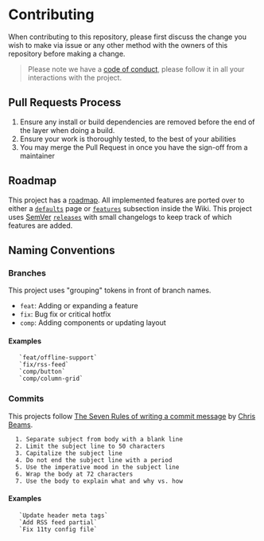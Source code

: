 # Contributing

When contributing to this repository, please first discuss the change you wish to make via issue or any other method with the owners of this repository before making a change.

> Please note we have a [code of conduct][coc], please follow it in all your interactions with the project.

## Pull Requests Process
1. Ensure any install or build dependencies are removed before the end of the layer when doing a
   build.
2. Ensure your work is thoroughly tested, to the best of your abilities
3. You may merge the Pull Request in once you have the sign-off from a maintainer

## Roadmap

This project has a [roadmap][map].  All implemented features are ported over to either a [`defaults`][defaults] page or [`features`][features] subsection inside the Wiki. This project uses [SemVer][semver] [`releases`][releases] with small changelogs to keep track of which features are added.


## Naming Conventions

### Branches

This project uses "grouping" tokens in front of  branch names.

* `feat`: Adding or expanding a feature
* `fix`: Bug fix or critical hotfix
* `comp`: Adding components or updating layout

#### Examples

```
   `feat/offline-support`
   `fix/rss-feed`
   `comp/button`
   `comp/column-grid`
```

### Commits

This projects follow [The Seven Rules of writing a commit message][rules] by [Chris Beams][chris].

```
  1. Separate subject from body with a blank line
  2. Limit the subject line to 50 characters
  3. Capitalize the subject line
  4. Do not end the subject line with a period
  5. Use the imperative mood in the subject line
  6. Wrap the body at 72 characters
  7. Use the body to explain what and why vs. how
```

#### Examples

```
   `Update header meta tags`
   `Add RSS feed partial`
   `Fix 11ty config file`
```


[coc]: /code_of_conduct.md
[rules]: https://chris.beams.io/posts/git-commit/#seven-rules
[chris]: https://chris.beams.io/
[map]: https://github.com/dandevri/static-site-starter/wiki/roadmap
[defaults]: https://github.com/dandevri/static-site-starter/wiki/defaults
[features]: https://github.com/dandevri/static-site-starter/wiki/features
[releases]: https://github.com/dandevri/static-site-starter/releases
[semver]: https://semver.org/
